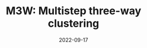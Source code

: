 ---
title: "M3W: Multistep three-way clustering"
collection: publications
permalink: /publication/paper-10_2022-09-17
date: 2022-09-17
venue: 'IEEE Transactions on Neural Networks and Learning Systems'
link: 'https://ieeexplore.ieee.org/abstract/document/9905659/'
paperurl: '/files/paper-10_2022-09-17/paper.pdf'
code: '/files/paper-10_2022-09-17/cite.bib'
github: 'https://github.com/Du-Team/M3W'
citation: 'Mingjing Du<sup>*</sup>, SZhao Jingqi, Sun Jiarui, Dong Yongquan.&quot;M3W: Multistep 
three-way clustering.&quot; <i>IEEE Transactions on Neural Networks and Learning Systems</i>, 2024, 35(4): 5627-5640.'
---